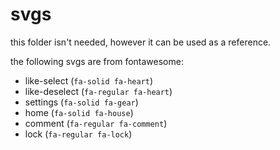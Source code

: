 # svgs
this folder isn't needed, however it can be used as a reference.

the following svgs are from fontawesome:
* like-select (`fa-solid fa-heart`)
* like-deselect (`fa-regular fa-heart`)
* settings (`fa-solid fa-gear`)
* home (`fa-solid fa-house`)
* comment (`fa-regular fa-comment`)
* lock (`fa-regular fa-lock`)
